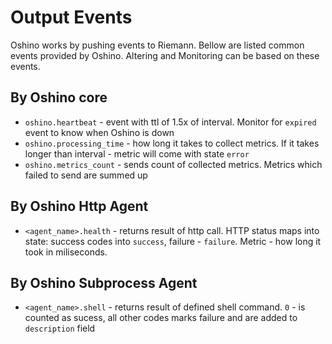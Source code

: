 Output Events
=============
Oshino works by pushing events to Riemann. Bellow are listed common events provided by Oshino. Altering and Monitoring can be based on these events.

By Oshino core
-------------
- `oshino.heartbeat` - event with ttl of 1.5x of interval. Monitor for `expired` event to know when Oshino is down
- `oshino.processing_time` - how long it takes to collect metrics. If it takes longer than interval - metric will come with state `error`
- `oshino.metrics_count` - sends count of collected metrics. Metrics which failed to send are summed up

By Oshino Http Agent
--------------------
- `<agent_name>.health` - returns result of http call. HTTP status maps into state: success codes into `success`, failure - `failure`. Metric - how long it took in miliseconds.

By Oshino Subprocess Agent
-------------------------
- `<agent_name>.shell` - returns result of defined shell command. `0` - is counted as sucess, all other codes marks failure and are added to `description` field
